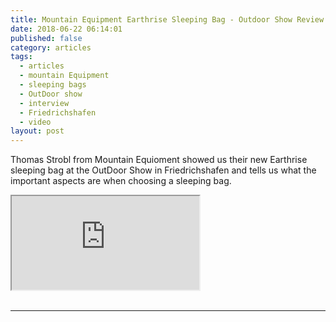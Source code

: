 ```yaml
---
title: Mountain Equipment Earthrise Sleeping Bag - Outdoor Show Review
date: 2018-06-22 06:14:01
published: false
category: articles
tags:
  - articles
  - mountain Equipment
  - sleeping bags
  - OutDoor show
  - interview
  - Friedrichshafen
  - video
layout: post
---
```


Thomas Strobl from Mountain Equioment showed us their new Earthrise sleeping bag at the OutDoor Show in Friedrichshafen and tells us what the important aspects are when choosing a sleeping bag.

<div class="embed-responsive embed-responsive-16by9">
    <iframe class="embed-responsive-item" src="https://www.youtube.com/embed/f2vcnyJ1naQ"></iframe>
</div>
<br>
<!--more-->

---
